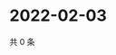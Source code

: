 # 2022-02-03

共 0 条

<!-- BEGIN WEIBO -->
<!-- 最后更新时间 Thu Feb 03 2022 20:23:14 GMT+0800 (China Standard Time) -->

<!-- END WEIBO -->
